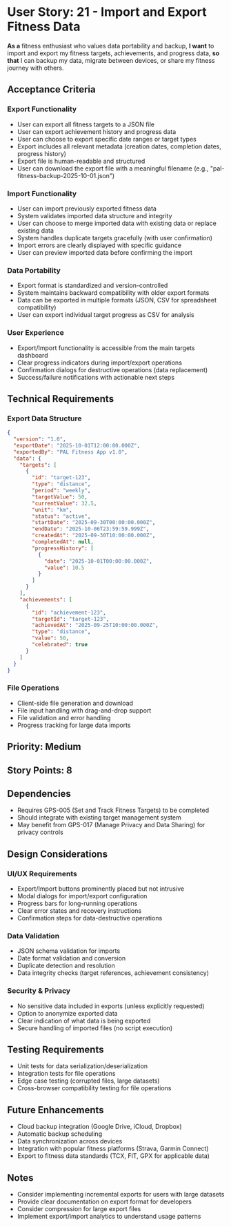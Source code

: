 # User Story: 21 - Import and Export Fitness Data

**As a** fitness enthusiast who values data portability and backup,
**I want** to import and export my fitness targets, achievements, and progress data,
**so that** I can backup my data, migrate between devices, or share my fitness journey with others.

## Acceptance Criteria

### Export Functionality
* User can export all fitness targets to a JSON file
* User can export achievement history and progress data
* User can choose to export specific date ranges or target types
* Export includes all relevant metadata (creation dates, completion dates, progress history)
* Export file is human-readable and structured
* User can download the export file with a meaningful filename (e.g., "pal-fitness-backup-2025-10-01.json")

### Import Functionality
* User can import previously exported fitness data
* System validates imported data structure and integrity
* User can choose to merge imported data with existing data or replace existing data
* System handles duplicate targets gracefully (with user confirmation)
* Import errors are clearly displayed with specific guidance
* User can preview imported data before confirming the import

### Data Portability
* Export format is standardized and version-controlled
* System maintains backward compatibility with older export formats
* Data can be exported in multiple formats (JSON, CSV for spreadsheet compatibility)
* User can export individual target progress as CSV for analysis

### User Experience
* Export/Import functionality is accessible from the main targets dashboard
* Clear progress indicators during import/export operations
* Confirmation dialogs for destructive operations (data replacement)
* Success/failure notifications with actionable next steps

## Technical Requirements

### Export Data Structure
```json
{
  "version": "1.0",
  "exportDate": "2025-10-01T12:00:00.000Z",
  "exportedBy": "PAL Fitness App v1.0",
  "data": {
    "targets": [
      {
        "id": "target-123",
        "type": "distance",
        "period": "weekly",
        "targetValue": 50,
        "currentValue": 32.5,
        "unit": "km",
        "status": "active",
        "startDate": "2025-09-30T00:00:00.000Z",
        "endDate": "2025-10-06T23:59:59.999Z",
        "createdAt": "2025-09-30T10:00:00.000Z",
        "completedAt": null,
        "progressHistory": [
          {
            "date": "2025-10-01T00:00:00.000Z",
            "value": 10.5
          }
        ]
      }
    ],
    "achievements": [
      {
        "id": "achievement-123",
        "targetId": "target-123",
        "achievedAt": "2025-09-25T10:00:00.000Z",
        "type": "distance",
        "value": 50,
        "celebrated": true
      }
    ]
  }
}
```

### File Operations
* Client-side file generation and download
* File input handling with drag-and-drop support
* File validation and error handling
* Progress tracking for large data imports

## Priority: Medium

## Story Points: 8

## Dependencies
* Requires GPS-005 (Set and Track Fitness Targets) to be completed
* Should integrate with existing target management system
* May benefit from GPS-017 (Manage Privacy and Data Sharing) for privacy controls

## Design Considerations

### UI/UX Requirements
* Export/Import buttons prominently placed but not intrusive
* Modal dialogs for import/export configuration
* Progress bars for long-running operations
* Clear error states and recovery instructions
* Confirmation steps for data-destructive operations

### Data Validation
* JSON schema validation for imports
* Date format validation and conversion
* Duplicate detection and resolution
* Data integrity checks (target references, achievement consistency)

### Security & Privacy
* No sensitive data included in exports (unless explicitly requested)
* Option to anonymize exported data
* Clear indication of what data is being exported
* Secure handling of imported files (no script execution)

## Testing Requirements
* Unit tests for data serialization/deserialization
* Integration tests for file operations
* Edge case testing (corrupted files, large datasets)
* Cross-browser compatibility testing for file operations

## Future Enhancements
* Cloud backup integration (Google Drive, iCloud, Dropbox)
* Automatic backup scheduling
* Data synchronization across devices
* Integration with popular fitness platforms (Strava, Garmin Connect)
* Export to fitness data standards (TCX, FIT, GPX for applicable data)

## Notes
* Consider implementing incremental exports for users with large datasets
* Provide clear documentation on export format for developers
* Consider compression for large export files
* Implement export/import analytics to understand usage patterns